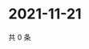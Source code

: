 # 2021-11-21

共 0 条

<!-- BEGIN WEIBO -->
<!-- 最后更新时间 Sun Nov 21 2021 06:10:49 GMT+0800 (China Standard Time) -->

<!-- END WEIBO -->
